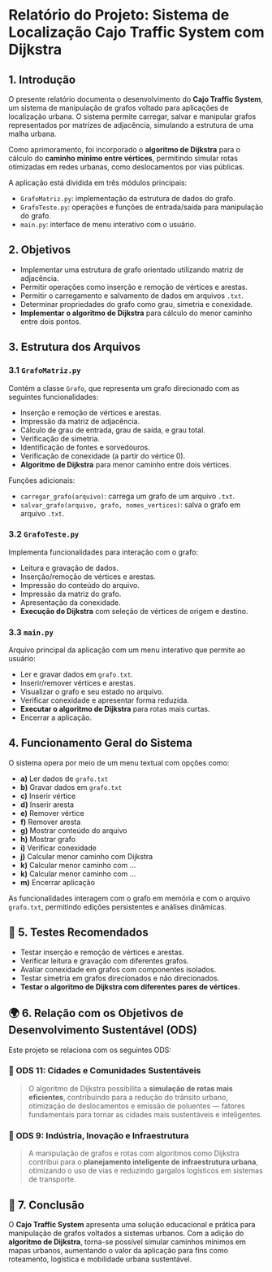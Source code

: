 # Relatório do Projeto: Sistema de Localização Cajo Traffic System com Dijkstra

## 1. Introdução

O presente relatório documenta o desenvolvimento do **Cajo Traffic System**, um sistema de manipulação de grafos voltado para aplicações de localização urbana. O sistema permite carregar, salvar e manipular grafos representados por matrizes de adjacência, simulando a estrutura de uma malha urbana.

Como aprimoramento, foi incorporado o **algoritmo de Dijkstra** para o cálculo do **caminho mínimo entre vértices**, permitindo simular rotas otimizadas em redes urbanas, como deslocamentos por vias públicas.

A aplicação está dividida em três módulos principais:

- `GrafoMatriz.py`: implementação da estrutura de dados do grafo.
- `GrafoTeste.py`: operações e funções de entrada/saída para manipulação do grafo.
- `main.py`: interface de menu interativo com o usuário.

## 2. Objetivos

- Implementar uma estrutura de grafo orientado utilizando matriz de adjacência.
- Permitir operações como inserção e remoção de vértices e arestas.
- Permitir o carregamento e salvamento de dados em arquivos `.txt`.
- Determinar propriedades do grafo como grau, simetria e conexidade.
- **Implementar o algoritmo de Dijkstra** para cálculo do menor caminho entre dois pontos.

## 3. Estrutura dos Arquivos

### 3.1 `GrafoMatriz.py`

Contém a classe `Grafo`, que representa um grafo direcionado com as seguintes funcionalidades:

- Inserção e remoção de vértices e arestas.
- Impressão da matriz de adjacência.
- Cálculo de grau de entrada, grau de saída, e grau total.
- Verificação de simetria.
- Identificação de fontes e sorvedouros.
- Verificação de conexidade (a partir do vértice 0).
- **Algoritmo de Dijkstra** para menor caminho entre dois vértices.

Funções adicionais:

- `carregar_grafo(arquivo)`: carrega um grafo de um arquivo `.txt`.
- `salvar_grafo(arquivo, grafo, nomes_vertices)`: salva o grafo em arquivo `.txt`.

### 3.2 `GrafoTeste.py`

Implementa funcionalidades para interação com o grafo:

- Leitura e gravação de dados.
- Inserção/remoção de vértices e arestas.
- Impressão do conteúdo do arquivo.
- Impressão da matriz do grafo.
- Apresentação da conexidade.
- **Execução do Dijkstra** com seleção de vértices de origem e destino.

### 3.3 `main.py`

Arquivo principal da aplicação com um menu interativo que permite ao usuário:

- Ler e gravar dados em `grafo.txt`.
- Inserir/remover vértices e arestas.
- Visualizar o grafo e seu estado no arquivo.
- Verificar conexidade e apresentar forma reduzida.
- **Executar o algoritmo de Dijkstra** para rotas mais curtas.
- Encerrar a aplicação.

## 4. Funcionamento Geral do Sistema

O sistema opera por meio de um menu textual com opções como:

- **a)** Ler dados de `grafo.txt`
- **b)** Gravar dados em `grafo.txt`
- **c)** Inserir vértice
- **d)** Inserir aresta
- **e)** Remover vértice
- **f)** Remover aresta
- **g)** Mostrar conteúdo do arquivo
- **h)** Mostrar grafo
- **i)** Verificar conexidade
- **j)** Calcular menor caminho com Dijkstra
- **k)** Calcular menor caminho com ...
- **k)** Calcular menor caminho com ...
- **m)** Encerrar aplicação

As funcionalidades interagem com o grafo em memória e com o arquivo `grafo.txt`, permitindo edições persistentes e análises dinâmicas.

## 🧪 5. Testes Recomendados

- Testar inserção e remoção de vértices e arestas.
- Verificar leitura e gravação com diferentes grafos.
- Avaliar conexidade em grafos com componentes isolados.
- Testar simetria em grafos direcionados e não direcionados.
- **Testar o algoritmo de Dijkstra com diferentes pares de vértices.**

## 🌍 6. Relação com os Objetivos de Desenvolvimento Sustentável (ODS)

Este projeto se relaciona com os seguintes ODS:

### 🎯 ODS 11: Cidades e Comunidades Sustentáveis

> O algoritmo de Dijkstra possibilita a **simulação de rotas mais eficientes**, contribuindo para a redução do trânsito urbano, otimização de deslocamentos e emissão de poluentes — fatores fundamentais para tornar as cidades mais sustentáveis e inteligentes.

### 🎯 ODS 9: Indústria, Inovação e Infraestrutura

> A manipulação de grafos e rotas com algoritmos como Dijkstra contribui para o **planejamento inteligente de infraestrutura urbana**, otimizando o uso de vias e reduzindo gargalos logísticos em sistemas de transporte.

## 🏁 7. Conclusão

O **Cajo Traffic System** apresenta uma solução educacional e prática para manipulação de grafos voltados a sistemas urbanos. Com a adição do **algoritmo de Dijkstra**, torna-se possível simular caminhos mínimos em mapas urbanos, aumentando o valor da aplicação para fins como roteamento, logística e mobilidade urbana sustentável.
